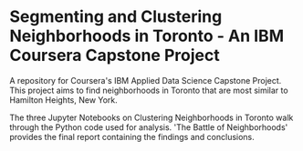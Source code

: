 # Segmenting and Clustering Neighborhoods in Toronto - An IBM Coursera Capstone Project
A repository for Coursera's IBM Applied Data Science Capstone Project. This project aims to find neighborhoods in Toronto that are most similar to Hamilton Heights, New York.

The three Jupyter Notebooks on Clustering Neighborhoods in Toronto walk through the Python code used for analysis. 
'The Battle of Neighborhoods' provides the final report containing the findings and conclusions.
